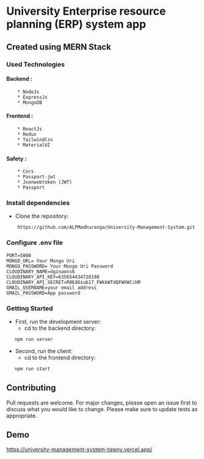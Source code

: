 # University Enterprise resource planning (ERP) system app

## Created using MERN Stack
### Used Technologies 
#### Backend :  
        * NodeJs
        * ExpressJs
        * MongoDB
#### Frontend :
        * ReactJs
        * Redux
        * TailwindCss
        * MaterialUI
#### Safety :
        * Cors
        * Passport-jwt
        * Jsonwebtoken (JWT)
        * Passport

### Install dependencies
- Clone the repository: 
```
    https://github.com/ALPMadhuranga/University-Management-System.git
```

### Configure .env file

```
PORT=5000
MONGO_URL= Your Mongo Uri
MONGO_PASSWORD= Your Mongo Uri Password
CLOUDINARY_NAME=dginaons6
CLOUDINARY_API_KEY=635654434728198
CLOUDINARY_API_SECRET=R0Ed6sub17_FWkkWTdQFWXWCihM
GMAIL_USERNAME=your email address
GMAIL_PASSWORD=App password
```

### Getting Started
- First, run the development server:
  -  cd to the backend directory:

```bash
   npm run server
```

- Second, run the client:
    -  cd to the frontend directory:

```bash
   npm run start
```

## Contributing

Pull requests are welcome. For major changes, please open an issue first to discuss what you would like to change.
Please make sure to update tests as appropriate.

## Demo
https://university-management-system-tawny.vercel.app/
